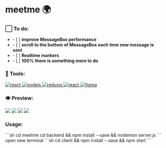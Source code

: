 # meetme 🌍

<h3 align="left">⬜ To do:</h3>
<ul align="left"> 
<li>- [ ] <b>improve MessageBox performance</b></li>
<li>- [ ] <b>scroll to the bottom of MessageBox each time new message is sent</b></li>
<li>- [ ] <b>Realtime markers</b></li>
<li>- [ ] <b>100% there is something more to do</b></li>
</ul>
<h3 align="left">🔧 Tools:</h3>
<p align="left"><a href="https://reactjs.org/" target="_blank"> <img src="https://img.shields.io/badge/Code-React.js-informational?style=flat&logo=react&logoColor=white&color=6e33ba" alt="react"/> </a> <a href="https://nodejs.org/en/" target="_blank"> <img src="https://img.shields.io/badge/Code-Node.js-informational?style=flat&logo=node.js&logoColor=white&color=6e33ba" alt="nodejs"/> </a> <a href="https://redux.js.org/" target="_blank"> <img src="https://img.shields.io/badge/Code-Redux.js-informational?style=flat&logo=redux&logoColor=white&color=6e33ba" alt="reduxjs"/> </a>
  <a href="https://socket.io/" target="_blank"> <img src="https://img.shields.io/badge/Code-socket.io-informational?style=flat&logo=socket.io&logoColor=white&color=6e33ba" alt="react"/> </a><a href="https://www.figma.com/" target="_blank"> <img src="https://img.shields.io/badge/Design-Figma-informational?style=flat&logo=figma&logoColor=white&color=6e33ba" alt="figma"/> </a></p>
<h3 align="left">👁 Preview:</h3>
<img src="https://i.imgur.com/aRsaomM.png"></img>
<img src="https://i.imgur.com/8xR8k4y.png"></img>
<img src="https://i.imgur.com/ecUxXbB.png"></img>
<img src="https://i.imgur.com/2MECa7o.png"></img>
<h3 align="left">Usage:</h3>
```sh
cd meetme
cd backend && npm install --save && nodemon server.js
```
open new terminal
```sh
cd client && npm install --save && npm start
```
